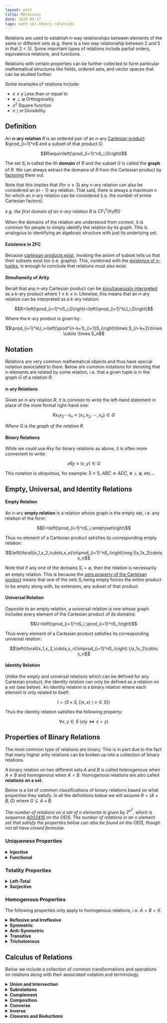 ```yaml
---
layout: post
title: Relations
date: 2019-03-17
tags: math set-theory relations
---
```

Relations are used to establish $n$-way relationships between elements of the same or different sets (e.g. there is a two way relationship between $2$ and $5$ in that $2<5$). Some important types of relations include partial orders, equivalence relations, and functions.

<!-- Relations are some of the most fundamental objects to set theory and mathematics as a whole. They allow us to formalize the relationships between different mathematical objects and concepts in the broadest sense.  -->

Relations with certain properties can be further collected to form particular mathematical structures like fields, ordered sets, and vector spaces that can be studied further.

Some examples of relations include:
- $x\le y$ Less than or equal to
- $\mathbf v\perp\mathbf u$ Orthogonality
- $x^2$ Square function
- $n\mid m$ Divisibility

<!--more-->

<!-- We can call a predicate with $n\ge2$ free variables a **relationship** between those variables. That is, given a particular choice of $n$ variables, the relationship $P$ may or may not hold:

$$P(x_1,x_2,x_3,\cdots,x_n)$$

If we limit the domain of each variable $x_i$ in the predicate as belonging to some corresponding set $S_i$, we can define the solution set $G$ to the relationship $P$ as follows:

$$G=\{(x_1,x_2\cdots,x_n)\in S_1\times S_2\times\cdots\times S_n\mid P(x_1,x_2,\cdots,x_n)\}$$

We can now extend the idea of relationships to set theory by constructing a **relation** between those $n$ sets which will be characterized by the solution set $G$, commonly called its **graph**. -->


## Definition
An **$n$-ary relation** $R$ is an ordered pair of an $n$-ary [Cartesian product](\cartesian-product) $\prod_{i=1}^n$ and a subset of that product $G$:

$$R\equiv\left(\prod_{i=1}^nS_i,G\right)$$

The set $S_i$ is called the $i$th **domain** of $R$ and the subset $G$ is called the **graph** of $R$. We can always extract the domains of $R$ from the Cartesian product by [factoring](\cartesian-product#factoring) them out.

Note that this implies that (for $n\ge3$) any $n$-ary relation can also be considered an $(n-1)$-ary relation. That said, there is always a maximum $n$ for which an $n$-ary relation can be considered (i.e. the number of prime Cartesian factors).

*e.g. the first domain of an $n$-ary relation $R$ is $\operatorname{CF}_1^n(\pi_1(R))$*

When the domains of the relation are understood from context, it is common for people to simply identify the relation by its graph. This is analogous to identifying an algebraic structure with just its underlying set.

<!-- #### Indexed & Infinitary Relations
Note that, since we have already defined [indexed Cartesian products](\cartesian-product#indexed--infinitary-products), this definition of relations covers infinitary relations (i.e. relations with an infinite number of arguments). The arity of such a relation is, as in the finite case, the cardinality of the index set of the Cartesian product.

While first order logic doesn't support predicates with an infinite number of free variables, we can still salvage this connection by simply considering the variable to be the list as a whole rather than its infinite components.

$$P(x_1,x_2,\cdots)\rightarrow P(\{x_i\}_{i\in I})$$

*That said there are some logics, namely [infinitary logic](https://plato.stanford.edu/entries/logic-infinitary/), that allow for predicates with a countably infinite number of free variables.* -->

#### Existence in ZFC
Because [cartesian products exist](/cartesian-product#existence-in-zfc), invoking the axiom of subset tells us that their subsets exist too (i.e. graphs). This, combined with the [existence of $n$-tuples](/n-tuples#existence-in-zfc), is enough to conclude that relations must also exist.

#### Simultaneity of Arity
Recall that any $n$-ary Cartesian product can be <a href="\cartesian-product#simultaneity-of-arity">simultaneously interpreted</a> as a $k$-ary product where $1\le k\le n$. Likewise, this means that an $n$-ary relation can be interpreted as a $k$-ary relation:

$$R=\left(\prod_{i=1}^nS_i,G\right)=\left(\prod_{i=1}^kU_i,G\right)$$

Where the $k$-ary product is given by:

$$\prod_{i=1}^kU_i=\left(\prod^{n-k+1}_{i=1}S_i\right)\times S_{n-k+2}\times \cdots \times S_n$$

<!-- #### Large Relations & Proper Classes

some solution sets are to big to be sets how to phrase that. generalize the reelation

predicate and free vairables but not bounded by some domain. -->

## Notation
Relations are very common mathematical objects and thus have special notation associated to them. Below are common notations for denoting that $n$-elements are related by some relation, i.e. that a given tuple is in the graph $G$ of a relation $R$:

#### $n$-ary Relations
Given an $n$-ary relation $R$, it is common to write the left-hand statement in place of the more formal right-hand one:

$$Rx_1x_2\cdots x_n \equiv (x_1,x_2,\cdots,x_n)\in G$$

*Where $G$ is the graph of the relation $R$.*

#### Binary Relations
While we could use $Rxy$ for binary relations as above, it is often more convenient to write:

$$xRy\equiv (x,y)\in G$$

This notation is ubiquitous, for example: $3\le5$, $ABC \cong ADC$, $\mathbf v\perp\mathbf u$, etc...


## Empty, Universal, and Identity Relations
#### Empty Relation
An $n$-ary **empty relation** is a relation whose graph is the empty set, i.e. any relation of the form:

$$E=\left(\prod_{i=1}^nS_i,\emptyset\right)$$

Thus no element of a Cartesian product satisfies its corresponding empty relation:

$$\left(\forall(x_1,x_2,\cdots,x_n)\in\prod_{i=1}^nS_i\right)\neg Ex_1x_2\cdots x_n$$

Note that if any one of the domains $S_i=\emptyset$, then the relation is necessarily an empty relation. This is because the [zero property of the Carteisan product](/cartesian-product#empty-set) means that one of the sets $S_i$ being empty forces the entire product to be empty along with, by extension, any subset of that product.

<!-- The corresponding relationship to such a relation is simply one that is never satisfied by any combination of elements $x_i$ from the domains $S_i$:

$$\left(\forall \{x_i\}_{i=1}^n\in \prod_{i=1}^nS_i\right)\ \neg P(x_1,x_2,x_3,\cdots,x_n)$$ -->

#### Universal Relation
Opposite to an empty relation, a universal relation is one whose graph includes every element of the Cartesian product of its domains:

$$U=\left(\prod_{i=1}^nS_i,\prod_{i=1}^nS_i\right)$$

Thus every element of a Cartesian product satisfies its corresponding universal relation:

$$\left(\forall(x_1,x_2,\cdots,x_n)\in\prod_{i=1}^nS_i\right) Ux_1x_2\cdots x_n$$

#### Identity Relation
Unlike the empty and universal relations which can be defined for any Cartesian product, the identity relation can only be defined as a relation on a set (see below). An identity relation is a binary relation where each element is only related to itself:

$$I=\left(S\times S,\{(x,x)\mid x\in S\}\right)$$

Thus the identity relation satisfies the following property:

$$\forall x,y\in S\ \left(xIy\iff x=y\right)$$

## Properties of Binary Relations
The most common type of relations are binary. This is in part due to the fact that many higher arity relations can be broken up into a collection of binary relations.

<!-- This is in part because many relations can be [*curried*](https://en.wikipedia.org/wiki/Currying) into several different binary relations -->

A binary relation on two different sets $A$ and $B$ is called *heterogenous* when $A\not=B$ and *homogenous* when $A=B$. Homogenous relations are also called **relations on a set**.

Below is a list of common classifications of binary relations based on what properties they satisfy. In all the definitions below we will assume $R=(A\times B,G)$ where $G\subseteq A\times B$:

*The number of relations on a set of $n$ elements is given by $2^{n^2}$, which is sequence [A002416](https://oeis.org/A002416) on the OEIS. The number of relations in an $n$ element set that satisfy the properties below can also be found on the OEIS, though not all have closed formulae.*

### Uniqueness Properties

<details>
<summary><strong>Injective</strong></summary>
A relation is called injective if for all $b\in B$, the $a\in A$ is unique in the expression $aRb$. More formally, $R$ is injective if:

$$\forall a_1,a_2\in A, \forall b\in B \left(a_1Rb\wedge a_2Rb\implies a_1=a_2\right)$$

Because of this property, injective relations are also called <b>left-unique</b>.
</details>

<details>
<summary><strong>Functional</strong></summary>
A relation is functional if for all $a\in A$ on the left side, the $b\in B$ on the right is unique. Relations that fulfill this property are called <b>functions</b> and are said to have a unique output $b$ for a given input $a$. Formally this means:

$$\forall a\in A, \forall b_1,b_2\in B \left(aRb_1\wedge aRb_2\implies b_1=b_2\right)$$

Similar to injective relations, a functional relation is also called <b>right-unique</b>.
</details>

<!-- <details>
<summary><strong>One-to-One</strong></summary>
One-to-One functions are relations that are both functional and injective. These functions map every element in their domain to a unique element in the range. These are also called <b>injective functions</b> because being functional is implied in the classification 'function'.
</details> -->

### Totality Properties

<details>
<summary><strong>Left-Total</strong></summary>
A left-total relation means that for every element in $A$ there is at least one element in $B$ that it is related to:

$$(\forall a\in A,\exists b\in B)\ aRb$$

Note that all functions are automatically left-total, but not all left-total relations are functions.
</details>

<details>
<summary><strong>Surjective</strong></summary>
A relation is surjective every element in $B$ is related to at least one element in $A$:

$$(\exists a\in A,\forall b\in B)\ aRb$$

Similar to left-total relations, surjective relations are also called <b>right-total</b>. When a function is both injective and surjective it forms a bijection.
</details>

### Homogenous Properties
The following properties only apply to homogenous relations, i.e. $A=B=X$.
<details>
<summary><strong>Reflexive and Irreflexive</strong></summary>
A relation is reflexive if all elements relate to themselves:

$$(\forall x\in X)\ xRx$$

Some example of this are the less than or equal to $\le$ and the divides $\mid$ relations. Relations that don't relate <i>any</i> element to themselves are called <b>irreflexive</b>:

$$(\forall x\in X)\ \neg(xRx)$$

An example of this is the $\lt$ relation.
</details>

<details>
<summary><strong>Symmetric</strong></summary>
A relation is symmetric if $xRy$ implies $yRx$ as well:

$$\forall x,y\in X \left(xRy \implies yRx\right)$$

Some examples of this include the [proportionality](/proportionality) $\propto$ of functions and similarity $\sim$ of geometric objects.
</details>

<details>
<summary><strong>Anti-Symmetric</strong></summary>
A relation is anti-symmetric if when $xRy$ and $yRx$ are both true, then $x=y$:

$$\forall x,y\in X \left(xRy\wedge yRx \implies x=y\right)$$

Some examples of this include the $\le$ relation,

</details>

<details>
<summary><strong>Transitive</strong></summary>
A relation is transitive if $xRy$ and $yRz$ means $xRz$:

$$\forall x,y,z\in X \left(xRy \wedge yRz\implies xRz\right)$$

Relations like $\le$ and similarity $\sim$ are transitive.
</details>

<details>
<summary><strong>Trichotomous</strong></summary>
A relation is trichotomus if for any two element in $X$ either $xRy$, $yRx$, or $x=y$ holds. But only 1 of those three options:

$$(\forall x,y\in X)\ (xRy \oplus yRx \oplus x=y) \wedge \neg(xRy \wedge yRx \wedge x=y)$$

The most common example of this is as a property of the real numbers under the $\lt$ or $\gt$ relations. In other words, any real number is either greater than, lesser than, <i>xor</i> equal to any other number.
</details>

## Calculus of Relations
Below we include a collection of common transformations and operations on relations along with their associated notation and terminology.

<details>
<summary><strong>Union and Intersection</strong></summary>
The union of two relations $R_1,R_2$ with the same domains $\prod S_i$, and corresponding graphs $G_1,G_2$, is the following relation:

$$R_1\cup^* R_2\equiv \left(\prod S_i,G_1\cup G_2\right)$$

The same goes for the intersection of two relations with the same domains:

$$R_1\cap^* R_2\equiv \left(\prod S_i,G_1\cap G_2\right)$$

And of course, we can generalize the relational union and intersection of to a finite number of relations with the same domains $n$:

$$\bigcup_{i=1}^n{\vphantom{\bigcup}}^* R_i\equiv\left(\prod S_i,\bigcup_{i=1}^n G_i\right)$$

$$\bigcap_{i=1}^n{\vphantom{\bigcup}}^* R_i\equiv\left(\prod S_i,\bigcap_{i=1}^n G_i\right)$$

<i>Note that the relational union/intersection above are not true set unions/intersections, hence the $ * $ above their symbols. This is because we don't define relations as JUST their graphs but as an ordered pair including it, making their set union/intersection a bit awkward. That said, when the context is clear, the $ * $ can be omitted.</i>
<p></p>
Here are some examples:
<ul>
<li>$<\cup^* I=\le$ The union of less than and the identity relation is less than or equal to.</li>
<li>$\ge\cap^* >=I$ The intersection of greater than or equal to and greater than is the identity relation.</li>
<li>The union of "is father of" and "is mother of" gives "is parent of"</li>
</ul>
<p></p>
</details>

<details>
<summary><strong>Subrelations</strong></summary>
A <b>subrelation</b> of $R$ is one with the same domains as $R$ and whose graph is a subset of $R$'s graph $G$:

$$R_\downarrow=\left(\prod S_i,G_\downarrow\right)$$

$$R_\downarrow\subseteq^* R\equiv G_\downarrow\subseteq G$$


Likewise, a <b>superrelation</b> of $R$ is one with the same domains and whose graph is a superset of $R$'s:

$$R_\uparrow=\left(\prod S_i,G_\uparrow\right)$$

$$R_\uparrow\supseteq^* R\equiv G_\uparrow\supseteq G$$

</details>

<details>
<summary><strong>Complement</strong></summary>
The complement of a relation $R$ is denoted $\not R$, and sometimes $\bar R$, and is the set of ordered pairs in $\prod S_i$ that are <i>not</i> in $G$:

$$\not R\equiv \left(\prod S_i,\prod S_i\setminus G\right)$$

Some interesting properties of the complement relation are:
<ul>
<li>$\bar{(\not R)}=R$ The complement of $\not R$ is $R$, i.e. the complement is its own inverse.</li>
<li>$R\cup^* \not R=U$ The relational union of a relation with its complement gives the universal relation.</li>
</ul>
<p></p>
Also note that, because $\not R$ contains all the pairs <i>not</i> in $R$, it represents it's logical negation:

$$\left(\forall(x_1,x_2,\cdots,x_n)\in\prod_{i=1}^nS_i\right) \neg Rx_1x_2\cdots x_n\iff\not Rx_1x_2\cdots x_n$$

It is this property of the complement relation that allows us to, for example, replace $\not>$ with $\le$ since they are complements of each other:

$$\neg(2>5)\equiv 2\not>5\equiv 2\le 5$$
</details>

<!-- <details>
<summary><strong>Logical Negation of a Relation</strong></summary>
Notice that negating a relation is equivalent to asserting its complement (assuming both elements being related are in the universal set). Put more formally, if $a\in A$ and $b\in B$:

$$\neg(aRb)\equiv aR^\complement b$$

It is this negating property that allows us to replace statements like $\neg(a\le b)$ with  $a\gt b$.
</details> -->

<details>
<summary><strong>Composition</strong></summary>
The composition of two binary relations is the result of applying one after the other. If the first relation is $R_1$, with domain $A\times B$, and the second $R_2$, with domain $B\times C$, their composition is a new relation denoted $R_2\circ R_1$:

$$R_2\circ R_1=\left(A\times C, G\right)$$

where the graph $G$ is:

$$G=\left\{(a,c)\in A\times C\mid\exists b:(a,b)\in G_1\wedge(b,c)\in G_2\right\}$$

In other words, for $a\in A,c\in C$:

$$a(R_2\circ R_1)c\equiv \left(\exists b\in B\right)aR_1bR_2c$$

<i>You'll notice that the order of the relations in the notation seems reversed, this is no accident however. The reason for this is that when we define functional composition, as just a special case of relational composition, the notation will stay the same. Thus, to make reasoning about relational compositions easier, it may help to simply switch their order in your mind.</i>

An interesting property of relation composition is its associativity:

$$X\circ (Y\circ Z)=(X\circ Y)\circ Z$$

An intuitive example of this can be found in kinship relations. The composition "is parent of" $\circ$ "is father of" returns the new relation "is grandfather of".<p></p>
</details>

<details>
<summary><strong>Converse</strong></summary>
The converse of a binary relation $R$ is denoted $R^\top$ and is simply the reverse of $R$. In other words, if $(x,y)$ is in a relation's graph, then $(y,x)$ is in its converse's graph. This means the domains must be reversed as well. Formally, for a binary relation $R$

$$R=\left(A\times B, G\right)$$

It's converse is given by:

$$R^\top=\left(B\times A, G^\top\right)$$

$$G^\top=\{(b,a)\in B\times A\mid (a,b)\in G\}$$

Some interesting properties of conversion are that it respects composition:

$$(R\circ L)^\top=L^\top\circ R^\top$$

and its an involution:

$$(R^\top)^\top=R$$

For example, the converse of the greater than relation $\ge^\top$ is $\le$. Similarly, the converse of the relation "is a child of" is "is a parent of".

<i>All finite relations can be represented by a matrix (or a graph which in turn can be represented by an adjacency matrix). It is interesting to note, then, that the converse is analogous to the matrix transpose, hence the notation.</i><p></p>
</details>

<details>
<summary><strong>Inverse</strong></summary>
There are some binary relations $R$ for which there exists a relation $X$ such that:

$$X\circ R=I$$

These relations are called <b>left-invertible</b>. Similarly, when there exists a relation $Y$ such that:

$$R\circ Y=I$$

the relation is called <b>right-invertible</b>. When $R$ is both left and right invertible, it is simply called <b>invertible</b>. We denote the inverse of $R$ as $R^{-1}$. Interestingly, when a relation is invertible, its left and right inverses and converse are all equivalent to the inverse:

$$R^{-1}=R^\top=X=Y$$
</details>

<!-- For example, the composition "is child of" $\circ$ "is parent of" returns the identity relation (i.e "is you"). As such, they are inverses of each other. -->

<details>
<summary><strong>Closures and Reductions</strong></summary>
A <b>closure</b> of some relation $R$ is the smallest superrelation of $R$ that satisfies some property.<p></p>

For example the <i>reflexive</i> closure of $R$, denoted $R^=$, is the smallest superrelation of $R$ that is reflexive.<p></p>

A <b>reduction</b> is very similar except it removes the least number of elements from $R$ as necessary in order to have the new relations satisfy some property.<p></p>

For example the <i>irreflexive</i> reduction of $R$, denoted $R^{\not=}$, is the largest subrelation of $R$ that is irreflexive.
</details>
